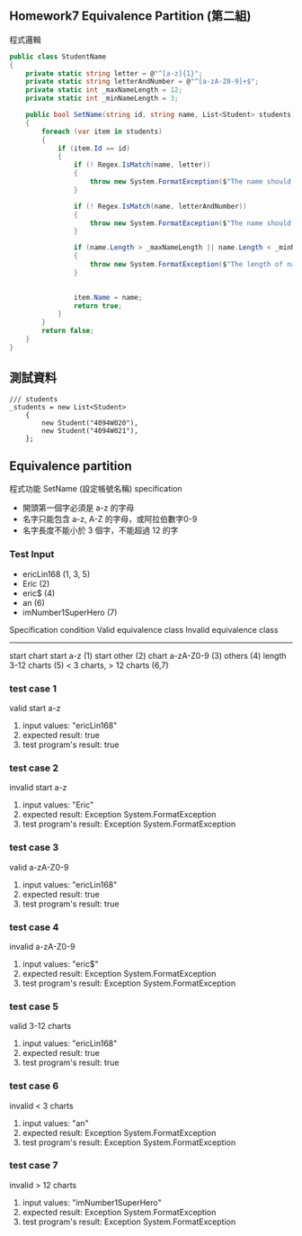 <link href="https://fonts.googleapis.com/css2?family=Fira+Code&display=swap" rel="stylesheet">
<link href="../static/main.css" rel="stylesheet" />

## Homework7 Equivalence Partition (第二組)

程式邏輯
```{.cs .numberLines}
public class StudentName
{
    private static string letter = @"^[a-z]{1}";
    private static string letterAndNumber = @"^[a-zA-Z0-9]+$";
    private static int _maxNameLength = 12;
    private static int _minNameLength = 3;

    public bool SetName(string id, string name, List<Student> students)
    {
        foreach (var item in students)
        {
            if (item.Id == id)
            {
                if (! Regex.IsMatch(name, letter))
                {
                    throw new System.FormatException($"The name should begin with lower case letter");
                }

                if (! Regex.IsMatch(name, letterAndNumber))
                {
                    throw new System.FormatException($"The name should only contain letter and number");
                }

                if (name.Length > _maxNameLength || name.Length < _minNameLength)
                {
                    throw new System.FormatException($"The length of name not greater than {_maxNameLength} and greater than {_minNameLength}");
                }

                
                item.Name = name;
                return true;
            }
        }
        return false;
    }
}
```

## 測試資料

```{.cs}
/// students
_students = new List<Student>
    {
        new Student("4094W020"),
        new Student("4094W021"),
    };
```

<p class="pagebreak" />

##  Equivalence partition 

程式功能 SetName (設定帳號名稱) specification

* 開頭第一個字必須是 a-z 的字母 
* 名字只能包含 a-z, A-Z 的字母，或阿拉伯數字0-9
* 名字長度不能小於 3 個字，不能超過 12 的字


### Test Input

* ericLin168 (1, 3, 5)
* Eric (2)
* eric$ (4)
* an (6)
* imNumber1SuperHero (7)


Specification condition Valid equivalence class   Invalid equivalence class
----------------------------- ------------------- -------------------------
 start chart                    start a-z (1)     start other (2)
 chart                          a-zA-Z0-9 (3)     others (4)
 length                         3-12 charts (5)    < 3 charts, > 12 charts (6,7)


### test case 1

valid start a-z

1. input values: "ericLin168"
2. expected result: true
3. test program's result: true

### test case 2

invalid start a-z 

1. input values: "Eric"
2. expected result: Exception System.FormatException 
3. test program's result: Exception System.FormatException

### test case 3

valid a-zA-Z0-9

1. input values: "ericLin168"
2. expected result: true
3. test program's result: true

### test case 4

invalid a-zA-Z0-9

1. input values: "eric$"
2. expected result: Exception System.FormatException
3. test program's result: Exception System.FormatException 

<p class="pagebreak" />

### test case 5 

valid 3-12 charts

1. input values: "ericLin168"
2. expected result: true
3. test program's result: true

### test case 6 

invalid &lt; 3 charts

1. input values: "an"
2. expected result: Exception System.FormatException 
3. test program's result: Exception System.FormatException 

### test case 7 

invalid &gt;  12 charts

1. input values: "imNumber1SuperHero"
2. expected result: Exception System.FormatException 
3. test program's result: Exception System.FormatException 
